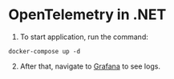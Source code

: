 # OpenTelemetry in .NET

1. To start application, run the command:
```
docker-compose up -d
```

2. After that, navigate to [Grafana](http://localhost:3000/explore?orgId=1&left=%5B%22now-15m%22,%22now%22,%22Loki%22,%7B%22refId%22:%22A%22,%22expr%22:%22%7Bservice_name%3D%5C%22MyService%5C%22%7D%22%7D%5D) to see logs.